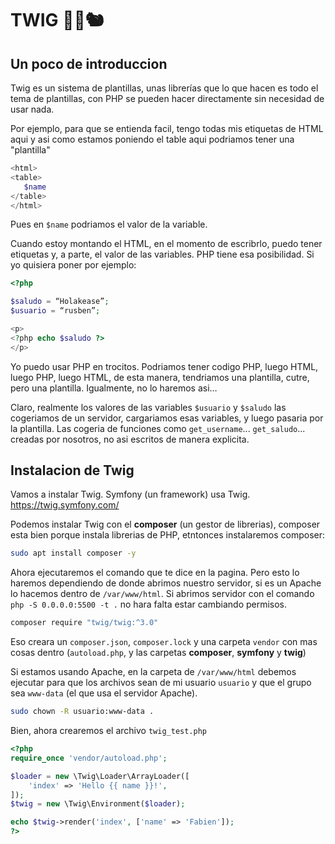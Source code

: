 # TWIG 🌳🍂🐿️
## Un poco de introduccion
Twig es un sistema de plantillas, unas librerías que lo que hacen es todo el tema de plantillas, con PHP se pueden hacer directamente sin necesidad de usar nada.

Por ejemplo, para que se entienda facil, tengo todas mis etiquetas de HTML aqui y asi como estamos poniendo el table aqui podriamos tener una "plantilla"
```php
<html>
<table>
   $name
</table>
</html>
```
Pues en `$name` podriamos el valor de la variable.

Cuando estoy montando el HTML, en el momento de escribrlo, puedo tener etiquetas y, a parte, el valor de las variables. PHP tiene esa posibilidad. Si yo quisiera poner por ejemplo:
```php
<?php

$saludo = “Holakease”;
$usuario = “rusben”;

<p>
<?php echo $saludo ?>
</p>
```
Yo puedo usar PHP en trocitos. Podriamos tener codigo PHP, luego HTML, luego PHP, luego HTML, de esta manera, tendriamos una plantilla, cutre, pero una plantilla. Igualmente, no lo haremos asi…

Claro, realmente los valores de las variables `$usuario` y `$saludo` las cogeriamos de un servidor, cargariamos esas variables, y luego pasaria por la plantilla.
Las cogeria de funciones como `get_username`... `get_saludo`... creadas por nosotros, no asi escritos de manera explicita.

## Instalacion de Twig
Vamos a instalar Twig. Symfony (un framework) usa Twig. https://twig.symfony.com/


Podemos instalar Twig con el **composer** (un gestor de librerias), composer esta bien porque instala librerias de PHP, etntonces instalaremos composer:
```bash
sudo apt install composer -y
```

Ahora ejecutaremos el comando que te dice en la pagina. Pero esto lo haremos dependiendo de donde abrimos nuestro servidor, si es un Apache lo hacemos dentro de `/var/www/html`. Si abrimos servidor con el comando `php -S 0.0.0.0:5500 -t .` no hara falta estar cambiando permisos.
```bash
composer require "twig/twig:^3.0"
```
Eso creara un `composer.json`, `composer.lock` y una carpeta `vendor` con mas cosas dentro (`autoload.php`, y las carpetas **composer**, **symfony** y **twig**)

Si estamos usando Apache, en la carpeta de `/var/www/html` debemos ejecutar para que los archivos sean de mi usuario `usuario` y que el grupo sea `www-data` (el que usa el servidor Apache).
```bash
sudo chown -R usuario:www-data .
```

Bien, ahora crearemos el archivo `twig_test.php`
```php
<?php
require_once 'vendor/autoload.php';

$loader = new \Twig\Loader\ArrayLoader([
	'index' => 'Hello {{ name }}!',
]);
$twig = new \Twig\Environment($loader);

echo $twig->render('index', ['name' => 'Fabien']);
?>
```
